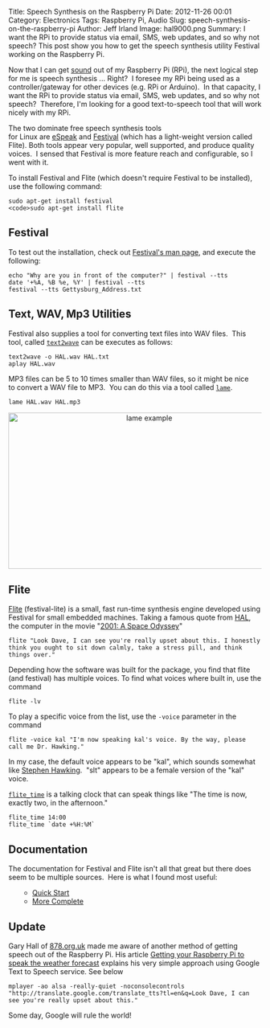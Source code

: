 Title: Speech Synthesis on the Raspberry Pi
Date: 2012-11-26 00:01
Category: Electronics 
Tags: Raspberry Pi, Audio
Slug: speech-synthesis-on-the-raspberry-pi
Author: Jeff Irland
Image: hal9000.png
Summary: I want the RPi to provide status via email, SMS, web updates, and so why not speech? This post show you how to get the speech synthesis utility Festival working on the Raspberry Pi.

Now that I can get <a href="http://jeffskinnerbox.wordpress.com/2012/11/15/getting-audio-out-working-on-the-raspberry-pi/">sound</a> out of my Raspberry Pi (RPi), the next logical step for me is speech synthesis ... Right?  I foresee my RPi being used as a controller/gateway for other devices (e.g. RPi or Arduino).  In that capacity, I want the RPi to provide status via email, SMS, web updates, and so why not speech?  Therefore, I'm looking for a good text-to-speech tool that will work nicely with my RPi.

The two dominate free speech synthesis tools for Linux are <a href="http://espeak.sourceforge.net/">eSpeak</a> and <a href="http://www.cstr.ed.ac.uk/projects/festival/download.html">Festival</a> (which has a light-weight version called Flite). Both tools appear very popular, well supported, and produce quality voices.  I sensed that Festival is more feature reach and configurable, so I went with it.

To install Festival and Flite (which doesn't require Festival to be installed), use the following command:

```shell
sudo apt-get install festival
<code>sudo apt-get install flite
```

<h2>Festival</h2>
To test out the installation, check out <a href="http://linux.die.net/man/1/festival">Festival's man page</a>, and execute the following:

```shell
echo "Why are you in front of the computer?" | festival --tts
date '+%A, %B %e, %Y' | festival --tts
festival --tts Gettysburg_Address.txt
```

<h2>Text, WAV, Mp3 Utilities</h2>
Festival also supplies a tool for converting text files into WAV files.  This tool, called <a href="http://manpages.ubuntu.com/manpages/hardy/man1/text2wave.1.html"><code>text2wave</code></a> can be executes as follows:

```shell
text2wave -o HAL.wav HAL.txt
aplay HAL.wav
```

MP3 files can be 5 to 10 times smaller than WAV files, so it might be nice to convert a WAV file to MP3.  You can do this via a tool called <a href="http://linux.die.net/man/1/lame"><code>lame</code></a>.

```shell
lame HAL.wav HAL.mp3
```

<center>
<a href="http://jeffskinnerbox.files.wordpress.com/2012/11/lame-example.jpg">
    <img class="aligncenter size-full wp-image-847" title="lame example" alt="lame example" src="http://jeffskinnerbox.files.wordpress.com/2012/11/lame-example.jpg" width="545" height="311" />
</a>
</center>
<h2>Flite</h2>
<a href="http://manpages.ubuntu.com/manpages/hardy/man1/flite.1.html">Flite</a> (festival-lite) is a small, fast run-time synthesis engine developed using Festival for small embedded machines. Taking a famous quote from <a href="http://en.wikipedia.org/wiki/HAL_9000">HAL</a>, the computer in the movie "<a href="http://en.wikipedia.org/wiki/2001:_A_Space_Odyssey_(film)">2001: A Space Odyssey</a>"

```shell
flite "Look Dave, I can see you're really upset about this. I honestly think you ought to sit down calmly, take a stress pill, and think things over."
```

Depending how the software was built for the package, you find that flite (and festival) has multiple voices. To find what voices where built in, use the command

```shell
flite -lv
```

To play a specific voice from the list, use the <code>-voice</code> parameter in the command

```shell
flite -voice kal "I'm now speaking kal's voice. By the way, please call me Dr. Hawking."
```

In my case, the default voice appears to be "kal", which sounds somewhat like <a href="http://www.newscientist.com/article/dn21323-the-man-who-saves-stephen-hawkings-voice.html">Stephen Hawking</a>.  "slt" appears to be a female version of the "kal" voice.

<a href="http://manpages.ubuntu.com/manpages/hardy/man1/flite_time.1.html"><code>flite_time</code></a> is a talking clock that can speak things like "The time is now, exactly two, in the afternoon."

```shell
flite_time 14:00
flite_time `date +%H:%M`
```

<h2>Documentation</h2>
The documentation for Festival and Flite isn't all that great but there does seem to be multiple sources.  Here is what I found most useful:
<ul>
<ul>
	<li><a href="http://www.cstr.ed.ac.uk/projects/festival/manual/festival_7.html">Quick Start</a></li>
	<li><a href="http://digital.cs.usu.edu/~vkulyukin/vkweb/teaching/cs6890/festival.pdf">More Complete</a></li>
</ul>
</ul>

## Update
Gary Hall of [878.org.uk][01] made me aware of another method of getting speech out of the Raspberry Pi.
His article [Getting your Raspberry Pi to speak the weather forecast][02]
explains his very simple approach using Google Text to Speech service.
See below

```shell
mplayer -ao alsa -really-quiet -noconsolecontrols "http://translate.google.com/translate_tts?tl=en&q=Look Dave, I can see you're really upset about this."
```

Some day, Google will rule the world!



[01]:http://874.org.uk/
[02]:http://874.org.uk/speaking-weather-forecast-raspberry-pi.html
